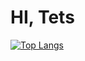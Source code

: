# HI, Tets

<!--START_SECTION:activity-->

<!--END_SECTION:activity-->


[![Top Langs](https://github-readme-stats.gl-guccione.vercel.app/api/top-langs/?username=gl-guccione&layout=compact)](https://github.com/gl-guccione/github-readme-stats)